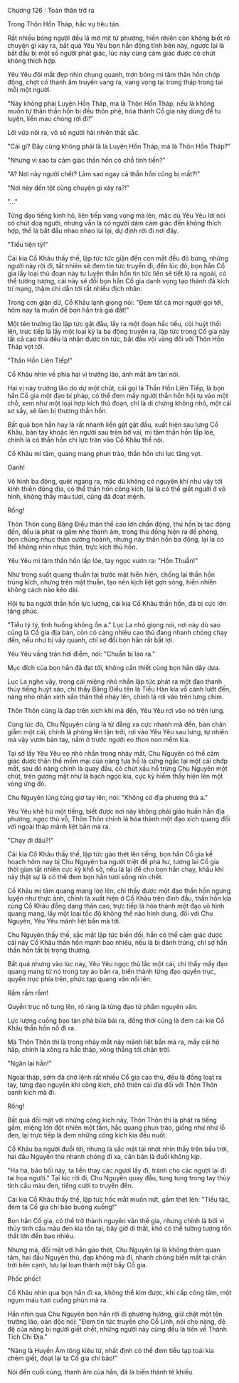 




Chương 126 : Toàn thân trở ra


Trong Thôn Hồn Tháp, hắc vụ tiêu tán.

Rất nhiều bóng người đều là mờ mịt tứ phương, hiển nhiên còn không biết rõ chuyện gì xảy ra, bất quá Yêu Yêu bọn hắn động tĩnh bên này, ngược lại là bắt đầu bị một số người phát giác, lúc này cũng cảm giác được có chút không thích hợp.

Yêu Yêu đôi mắt đẹp nhìn chung quanh, trơn bóng mi tâm thần hồn chớp động, chợt có thanh âm truyền vang ra, vang vọng tại trong tháp trong tai mỗi một người.

"Này không phải Luyện Hồn Tháp, mà là Thôn Hồn Tháp, nếu là không muốn tự thân thần hồn bị đều thôn phệ, hóa thành Cổ gia này dùng để tu luyện, liền mau chóng rời đi!"

Lời vừa nói ra, vô số người hãi nhiên thất sắc.

"Cái gì? Đây cũng không phải là là Luyện Hồn Tháp, mà là Thôn Hồn Tháp?"

"Nhưng vì sao ta cảm giác thần hồn có chỗ tinh tiến?"

"A? Nơi này người chết? Làm sao ngay cả thần hồn cũng bị mất?!"

"Nơi này đến tột cùng chuyện gì xảy ra?!"

"..."

Từng đạo tiếng kinh hô, liên tiếp vang vọng mà lên, mặc dù Yêu Yêu lời nói có chút doạ người, nhưng vẫn là có người dám cảm giác đến không thích hợp, thế là bắt đầu nhao nhao lùi lại, dự định rời đi nơi đây.

"Tiểu tiện tỳ!"

Cái kia Cổ Khâu thấy thế, lập tức tức giận đến con mắt đều đỏ bừng, những người này rời đi, tất nhiên sẽ đem tin tức truyền đi, đến lúc đó, bọn hắn Cổ gia lấy loại thủ đoạn này tu luyện thần hồn tin tức liền sẽ tiết lộ ra ngoài, có thể tưởng tượng, cái này sẽ đối bọn hắn Cổ gia danh vọng tạo thành đả kích trí mạng, thậm chí dẫn tới rất nhiều địch nhân.

Trong cơn giận dữ, Cổ Khâu lạnh giọng nói: "Đem tất cả mọi người gọi tới, hôm nay ta muốn để bọn hắn trả giá đắt!"

Một tên trưởng lão lập tức gật đầu, lấy ra một đoạn hắc tiếu, còi huýt thổi lên, trực tiếp là lấy một loại kỳ lạ ba động truyền ra, lập tức trong Cổ gia này tất cả cao thủ đều là nhận được tin tức, bắt đầu vội vàng đối với Thôn Hồn Tháp vọt tới.

"Thần Hồn Liên Tiếp!"

Cổ Khâu nhìn về phía hai vị trưởng lão, ánh mắt âm tàn nói.

Hai vị này trưởng lão do dự một chút, cái gọi là Thần Hồn Liên Tiếp, là bọn hắn Cổ gia một đạo bí pháp, có thể đem mấy người thần hồn hội tụ vào một chỗ, xem như một loại hợp kích thủ đoạn, chỉ là di chứng không nhỏ, một cái sơ sẩy, sẽ làm bị thương thần hồn.

Bất quá bọn hắn hay là rất nhanh liền gật gật đầu, xuất hiện sau lưng Cổ Khâu, bàn tay khoác lên người sau trên bờ vai, mi tâm thần hồn lấp lóe, chính là có thần hồn chi lực tràn vào Cổ Khâu thể nội.

Cổ Khâu mi tâm, quang mang phun trào, thần hồn chi lực tăng vọt.

Oanh!

Vô hình ba động, quét ngang ra, mặc dù không có nguyên khí như vậy tới kinh thiên động địa, có thể thần hồn công kích, lại là có thể giết người ở vô hình, không thấy máu tươi, cũng đã đoạt mệnh.

Rống!

Thôn Thôn cùng Băng Điểu thân thể cao lớn chấn động, thú hồn bị tác động đến, đều là phát ra gầm nhẹ thanh âm, trong thú đồng hiện ra đề phòng, bọn chúng nhục thân cường hoành, nhưng này thần hồn ba động, lại là có thể không nhìn nhục thân, trực kích thú hồn.

Yêu Yêu mi tâm thần hồn lấp lóe, tay ngọc vươn ra: "Hồn Thuẫn!"

Như trong suốt quang thuẫn tại trước mặt hiển hiện, chống lại thần hồn trùng kích, nhưng trên mặt thuẫn, tạo nên kịch liệt gợn sóng, hiển nhiên không cách nào kéo dài.

Hội tụ ba người thần hồn lực lượng, cái kia Cổ Khâu thần hồn, đã bị cực lớn tăng phúc.

"Tiểu tỷ tỷ, tình huống không ổn a." Lục La nhỏ giọng nói, nơi này dù sao cũng là Cổ gia địa bàn, còn có càng nhiều cao thủ đang nhanh chóng chạy đến, nếu như bị vây quanh, chỉ sợ đối bọn hắn rất bất lợi.

Yêu Yêu vầng trán hơi điểm, nói: "Chuẩn bị lao ra."

Mục đích của bọn hắn đã đạt tới, không cần thiết cùng bọn hắn dây dưa.

Lục La nghe vậy, trong cái miệng nhỏ nhắn lập tức phát ra một đạo thanh thúy tiếng huýt sáo, chỉ thấy Băng Điểu tên là Tiểu Hàn kia vỗ cánh lướt đến, nàng nhỏ nhắn xinh xắn thân thể nhảy lên, chính là rơi vào trên lưng chim.

Thôn Thôn cũng là đạp trên xích khí mà đến, Yêu Yêu rơi vào nó trên lưng.

Cùng lúc đó, Chu Nguyên cũng là từ đằng xa cực nhanh mà đến, bàn chân giẫm một cái, chính là phóng lên tận trời, rơi vào Yêu Yêu sau lưng, tự nhiên mà vậy vươn bàn tay, nắm ở trước người eo thon non mềm kia.

Tại sờ lấy Yêu Yêu eo nhỏ nhắn trong nháy mắt, Chu Nguyên có thể cảm giác được thân thể mềm mại của nàng tựa hồ là cứng ngắc lại một cái chớp mắt, sau đó nàng chính là quay đầu, có chút xấu hổ trừng Chu Nguyên một chút, trên gương mặt như là bạch ngọc kia, cực kỳ hiếm thấy hiện lên một vòng ửng đỏ.

Chu Nguyên lúng túng giơ tay lên, nói: "Không có địa phương thả a."

Yêu Yêu khẽ hừ một tiếng, biết được nơi này không phải giáo huấn hắn địa phương, ngọc thủ vỗ, Thôn Thôn chính là hóa thành một đạo xích quang đối với ngoài tháp mãnh liệt bắn mà ra.

"Chạy đi đâu?!"

Cái kia Cổ Khâu thấy thế, lập tức gào thét lên tiếng, bọn hắn Cổ gia kế hoạch hôm nay bị Chu Nguyên ba người triệt để phá hư, tương lai Cổ gia thời gian tất nhiên cực kỳ khổ sở, nếu là lại để cho bọn hắn chạy, khẩu khí này thật sự là có thể đem bọn hắn tươi sống nín chết.

Cổ Khâu mi tâm quang mang lóe lên, chỉ thấy được một đạo thần hồn ngưng luyện như thực ảnh, chính là xuất hiện ở Cổ Khâu trên đỉnh đầu, thần hồn kia cùng Cổ Khâu đồng dạng thân cao, trực tiếp là hóa thành một đạo vô hình quang mang, lấy một loại tốc độ không thể nào hình dung, đối với Chu Nguyên, Yêu Yêu mãnh liệt bắn mà tới.

Chu Nguyên thấy thế, sắc mặt lập tức biến đổi, hắn có thể cảm giác được cái này Cổ Khâu thần hồn mạnh bao nhiêu, nếu là bị đánh trúng, chỉ sợ hắn thần hồn tất bị trọng thương.

Bất quá nhưng vào lúc này, Yêu Yêu ngọc thủ lắc một cái, chỉ thấy mấy đạo quang mang từ nó trong tay áo bắn ra, biến thành từng đạo quyển trục, quyển trục phía trên, phức tạp quang văn nổi lên.

Rầm rầm rầm!

Quyển trục nổ tung lên, rõ ràng là từng đạo tứ phẩm nguyên văn.

Lực lượng cuồng bạo tàn phá bừa bãi ra, đồng thời cũng là đem cái kia Cổ Khâu thần hồn nổ đi ra.

Mà Thôn Thôn thì là trong nháy mắt này mãnh liệt bắn mà ra, mấy cái hô hấp, chính là xông ra hắc tháp, xông thẳng tới chân trời.

"Ngăn lại hắn!"

Ngoài tháp, sớm đã chờ lệnh rất nhiều Cổ gia cao thủ, đều là đồng loạt ra tay, từng đạo nguyên khí công kích, phô thiên cái địa đối với Thôn Thôn oanh kích mà đi.

Rống!

Bất quá đối mặt với những công kích này, Thôn Thôn thì là phát ra tiếng gầm, miệng lớn đột nhiên một tấm, hắc quang phun trào, giống như như lỗ đen, lại trực tiếp là đem những công kích kia đều nuốt.

Cổ Khâu ba người đuổi tới, nhưng là sắc mặt tái nhợt nhìn thấy trên bầu trời, hai đầu Nguyên thú nhanh chóng đi xa, căn bản là đuổi không kịp.

"Ha ha, bảo bối này, ta liền thay các ngươi lấy đi, tránh cho các ngươi lại đi tai họa người." Tại lúc rời đi, Chu Nguyên quay đầu, tung tung trong tay thủy tinh cầu màu đen, tiếng cười to truyền đến.

Cái kia Cổ Khâu thấy thế, lập tức hốc mắt muốn nứt, gầm thét lên: "Tiểu tặc, đem ta Cổ gia chí bảo buông xuống!"

Bọn hắn Cổ gia, có thể trở thành nguyên văn thế gia, nhưng chính là bởi vì thủy tinh cầu màu đen kia tồn tại, bây giờ di thất, khó có thể tưởng tượng tổn thất lớn đến bao nhiêu.

Nhưng mà, đối mặt với hắn gào thét, Chu Nguyên lại là không thèm quan tâm, hai đầu Nguyên thú, đạp không mà đi, nhanh chóng biến mất tại chân trời bên cạnh, lưu lại loạn thành một bầy Cổ gia.

Phốc phốc!

Cổ Khâu nhìn qua bọn hắn đi xa, không thể kìm được, khí cấp công tâm, một ngụm máu tươi cuồng phún mà ra.

Hắn nhìn qua Chu Nguyên bọn hắn rời đi phương hướng, giữ chặt một tên trưởng lão, oán độc nói: "Đem tin tức truyền cho Cổ Linh, nói cho nàng, đệ đệ của nàng bị người giết chết, những người này cũng đều là tiến về Thánh Tích Chi Địa."

"Nàng là Huyền Âm tông kiêu tử, nhất định có thể đem tiểu tạp toái kia chém giết, đoạt lại ta Cổ gia chí bảo!"

Nói đến cuối cùng, thanh âm của hắn, đã là biến thành tê khiếu.





